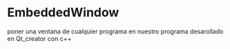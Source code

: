 # EmbeddedWindow
poner una ventana de cualquier programa en nuestro programa desarollado en Qt_creator con c++
